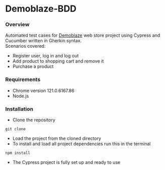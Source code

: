 # Demoblaze-BDD

### Overview
Automated test cases for [Demoblaze](https://www.demoblaze.com/) web store project using Cypress and Cucumber written in Gherkin syntax.  
Scenarios covered:
- Register user, log in and log out
- Add product to shopping cart and remove it
- Purchase a product

### Requirements
- Chrome version 121.0.6167.86
- Node.js

### Installation
- Clone the repository
```
git clone
```
- Load the project from the cloned directory
- To install and load all project dependencies run this in the terminal
```
npm install
```
- The Cypress project is fully set up and ready to use
